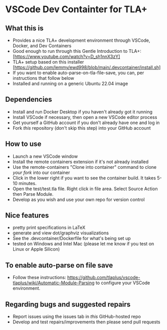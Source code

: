 # VSCode Dev Containter for TLA+  

## What this is

- Provides a nice TLA+ development environment through VSCode, Docker, and Dev Containers
- Good enough to run through this Gentle Introduction to TLA+: [https://www.youtube.com/watch?v=D_sh1nnX3zY]
- TLA+ setup based on this installer [https://github.com/lemmy/ewd998/blob/main/.devcontainer/install.sh]
- If you want to enable auto-parse-on-tla-file-save, you can, per instructions that follow below
- Installed and running on a generic Ubuntu 22.04 image

## Dependencies

- Install and run Docker Desktop if you haven't already got it running
- Install VSCode if necessary, then open a new VSCode editor process
- Get yourself a GitHub account if you don't already have one and log in
- Fork *this* repository (don't skip this step) into your GitHub account

## How to use

- Launch a new VSCode window
- Install the remote containers extension if it's not already installed
- Use the remote-containers "Clone into container" command to clone *your fork* into our container
- Click in the lower right if you want to see the container build. It takes 5-10 minutes.
- Open the test/test.tla file. Right click in file area. Select Source Action then Parse Module.
- Develop as you wish and use your own repo for version control

## Nice features

- pretty print specifications in LaTeX
- generate and view dot/graphviz visualizations
- See the .devcontainer/Dockerfile for what's being set up
- tested on Windows and Intel Mac (please let me know if you test on Linux or Apple Silicon)

## To enable auto-parse on file save

- Follow these instructions: <https://github.com/tlaplus/vscode-tlaplus/wiki/Automatic-Module-Parsing> to configure your VSCode environment.

## Regarding bugs and suggested repairs

- Report issues using the issues tab in *this* GitHub-hosted repo
- Develop and test repairs/improvements then please send pull requests
